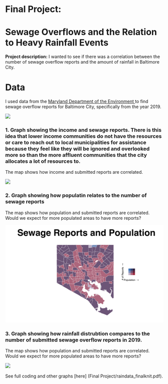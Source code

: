 # Final Project: 

# Sewage Overflows and the Relation to Heavy Rainfall Events
**Project description:**  I wanted to see if there was a correlation between the number of sewage overflow reports and the amount of rainfall in Baltimore City. 

# Data
I used data from the [Maryland Department of the Environment ]([url](https://mde.maryland.gov/programs/water/compliance/pages/reportedseweroverflow.aspx)) to find sewage overflow reports for Baltimore City, specifically from the year 2019. 

<img src="Final%Project/BIN/reports.png?raw=true">

### 1. Graph showing the income and sewage reports. There is this idea that lower income communities do not have the resources or care to reach out to local municipalities for assistance because they feel like they will be ignored and overlooked more so than the more affluent communities that the city allocates a lot of resources to.

The map shows how income and submitted reports are correlated. 

<img src="Final%Project/BIN/reportsandincome.png?raw=true">

### 2. Graph showing how populatin relates to the number of sewage reports


The map shows how population and submitted reports are correlated. Would we expect for more populated areas to have more reports?
         
<img src="Final Project/BIN/reportsandpopulation.png?raw=true">

### 3. Graph showing how rainfall distrubtion compares to the number of submitted sewage overflow reports in 2019.

The map shows how population and submitted reports are correlated. Would we expect for more populated areas to have more reports?

<img src="Final%Project/BIN/reportsandrain.png?raw=true">


See full coding and other graphs [here] (Final Project/raindata_finalknit.pdf). 

